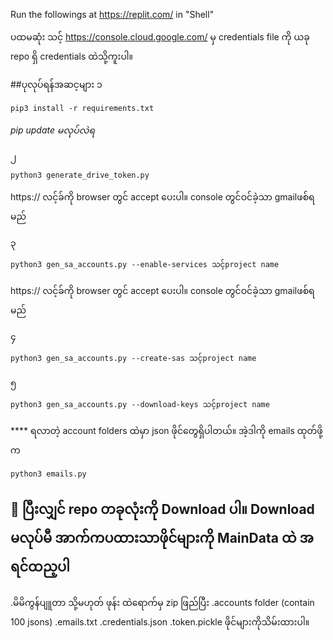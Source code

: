 Run the followings at https://replit.com/ in "Shell"

ပထမဆုံး သင့် https://console.cloud.google.com/ မှ credentials file ကို ယခု repo ရှိ credentials ထဲသို့ကူးပါ။

##ပုလုပ်ရန်အဆင့များ
၁
```
pip3 install -r requirements.txt
```
*pip update မလုပ်လဲရ*

၂
```
python3 generate_drive_token.py 
```
https:// လင့်ခ်ကို browser တွင် accept ပေးပါ။ console တွင်ဝင်ခဲ့သာ gmailဖစ်ရမည်

၃
```
python3 gen_sa_accounts.py --enable-services သင့်project name
```
https:// လင့်ခ်ကို browser တွင် accept ပေးပါ။ console တွင်ဝင်ခဲ့သာ gmailဖစ်ရမည်

၄
```
python3 gen_sa_accounts.py --create-sas သင့်project name
```

၅
```
python3 gen_sa_accounts.py --download-keys သင့်project name
```

**** ရလာတဲ့  account folders ထဲမှာ json ဖိုင်တွေရှိပါတယ်။ အဲ့ဒါကို emails ထုတ်ဖို့က 

```
python3 emails.py
```
## 📗 ပြီးလျှင် repo တခုလုံးကို Download ပါ။ Download မလုပ်မီ အာက်ကပထားသာဖိုင်များကို MainData ထဲ အရင်ထည့ပါ
.မိမိကွန်ပျူတာ သို့မဟုတ် ဖုန်း ထဲရောက်မှ zip ဖြည်ပြီး 
.accounts folder (contain 100 jsons)
.emails.txt
.credentials.json
.token.pickle
  ဖိုင်များကိုသိမ်းထားပါ။
